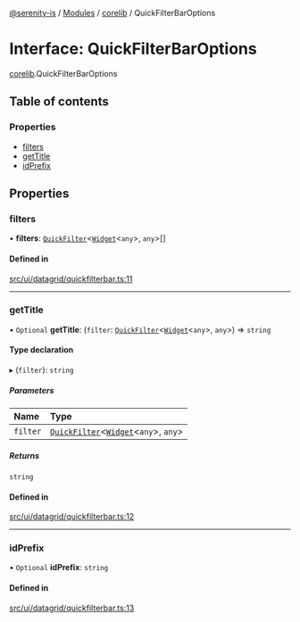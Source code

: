 [@serenity-is](../README.md) / [Modules](../modules.md) / [corelib](../modules/corelib.md) / QuickFilterBarOptions

# Interface: QuickFilterBarOptions

[corelib](../modules/corelib.md).QuickFilterBarOptions

## Table of contents

### Properties

- [filters](corelib.QuickFilterBarOptions.md#filters)
- [getTitle](corelib.QuickFilterBarOptions.md#gettitle)
- [idPrefix](corelib.QuickFilterBarOptions.md#idprefix)

## Properties

### filters

• **filters**: [`QuickFilter`](corelib.QuickFilter.md)<[`Widget`](../classes/corelib.Widget.md)<`any`\>, `any`\>[]

#### Defined in

[src/ui/datagrid/quickfilterbar.ts:11](https://github.com/serenity-is/serenity/blob/master/packages/corelib/src/ui/datagrid/quickfilterbar.ts#line&#x3D;11)

___

### getTitle

• `Optional` **getTitle**: (`filter`: [`QuickFilter`](corelib.QuickFilter.md)<[`Widget`](../classes/corelib.Widget.md)<`any`\>, `any`\>) => `string`

#### Type declaration

▸ (`filter`): `string`

##### Parameters

| Name | Type |
| :------ | :------ |
| `filter` | [`QuickFilter`](corelib.QuickFilter.md)<[`Widget`](../classes/corelib.Widget.md)<`any`\>, `any`\> |

##### Returns

`string`

#### Defined in

[src/ui/datagrid/quickfilterbar.ts:12](https://github.com/serenity-is/serenity/blob/master/packages/corelib/src/ui/datagrid/quickfilterbar.ts#line&#x3D;12)

___

### idPrefix

• `Optional` **idPrefix**: `string`

#### Defined in

[src/ui/datagrid/quickfilterbar.ts:13](https://github.com/serenity-is/serenity/blob/master/packages/corelib/src/ui/datagrid/quickfilterbar.ts#line&#x3D;13)
